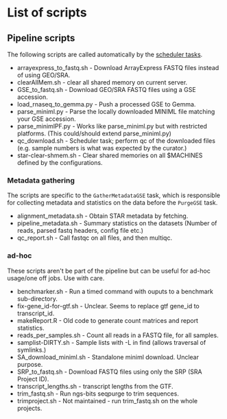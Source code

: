 # List of scripts 

## Pipeline scripts
The following scripts are called automatically by the [scheduler tasks](https://github.com/PavlidisLab/rnaseq-pipeline/blob/master/scheduler/README.md).
* arrayexpress_to_fastq.sh - Download ArrayExpress FASTQ files instead of using GEO/SRA.
* clearAllMem.sh - clear all shared memory on current server.
* GSE_to_fastq.sh - Download GEO/SRA FASTQ files using a GSE accession.
* load_rnaseq_to_gemma.py - Push a processed GSE to Gemma.
* parse_miniml.py - Parse the locally downloaded MINIML file matching your GSE accession.
* parse_minimlPF.py - Works like parse_miniml.py but with restricted platforms. (This could/should extend parse_miniml.py)
* qc_download.sh - Scheduler task; perform qc of the downloaded files (e.g. sample numbers is what was expected by the curator.)
* star-clear-shmem.sh - Clear shared memories on all $MACHINES defined by the configurations.

### Metadata gathering
The scripts are specific to the `GatherMetadataGSE` task, which is responsible for collecting metadata and statistics on the data before the `PurgeGSE` task.
* alignment_metadata.sh - Obtain STAR metadata by fetching.
* pipeline_metadata.sh - Summary statistics on the datasets (Number of reads, parsed fastq headers, config file etc.)
* qc_report.sh - Call fastqc on all files, and then multiqc.


### ad-hoc
These scripts aren't be part of the pipeline but can be useful for ad-hoc usage/one off jobs. Use with care.

* benchmarker.sh - Run a timed command with ouputs to a benchmark sub-directory.
* fix-gene_id-for-gtf.sh - Unclear. Seems to replace gtf gene_id to transcript_id.
* makeReport.R - Old code to generate count matrices and report statistics.
* reads_per_samples.sh - Count all reads in a FASTQ file, for all samples.
* samplist-DIRTY.sh - Sample lists with -L in find (allows traversal of symlinks.)
* SA_download_miniml.sh - Standalone miniml download. Unclear purpose.
* SRP_to_fastq.sh - Download FASTQ files using only the SRP (SRA Project ID).
* transcript_lengths.sh - transcript lengths from the GTF.
* trim_fastq.sh - Run ngs-bits seqpurge to trim sequences.
* trimproject.sh - Not maintained - run trim_fastq.sh on the whole projects.
